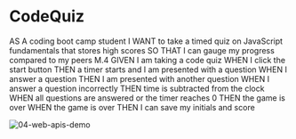 # CodeQuiz
AS A coding boot camp student
I WANT to take a timed quiz on JavaScript fundamentals that stores high scores
SO THAT I can gauge my progress compared to my peers
M.4
GIVEN I am taking a code quiz
WHEN I click the start button
THEN a timer starts and I am presented with a question
WHEN I answer a question
THEN I am presented with another question
WHEN I answer a question incorrectly
THEN time is subtracted from the clock
WHEN all questions are answered or the timer reaches 0
THEN the game is over
WHEN the game is over
THEN I can save my initials and score

![04-web-apis-demo](https://github.com/Lexabexa/CodeQuiz/assets/130160635/c059b1bd-a74e-43de-bd54-4b1c45f4496e)

